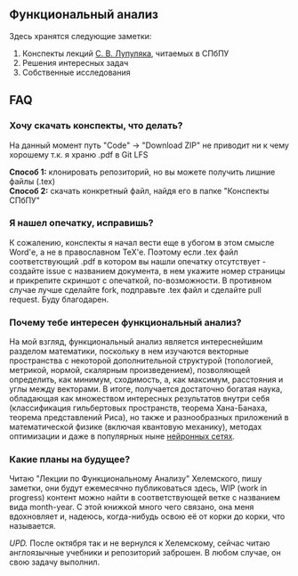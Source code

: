 ## Функциональный анализ
Здесь хранятся следующие заметки:

1. Конспекты лекций [С. В. Лупуляка](https://www.spbstu.ru/university/about-the-university/personalities/5781_lupulyak-sergey-valerevich), читаемых в СПбПУ
2. Решения интересных задач
3. Собственные исследования

## FAQ
### Хочу скачать конспекты, что делать?
На данный момент путь "Code" -> "Download ZIP" не приводит ни к чему хорошему т.к. я храню .pdf в Git LFS

**Способ 1:** клонировать репозиторий, но вы можете получить лишние файлы (.tex) \
**Способ 2:** скачать конкретный файл, найдя его в папке "Конспекты СПбПУ"

### Я нашел опечатку, исправишь?
К сожалению, конспекты я начал вести еще в убогом в этом смысле Word'е, а не в православном TeX'e. Поэтому если .tex файл соответствующий 
.pdf в котором вы нашли опечатку отсутствует - создайте issue с названием документа, в нем укажите номер страницы и прикрепите скриншот с опечаткой, 
по-возможности. В противном случае лучше сделайте fork, подправьте .tex файл и сделайте pull request. Буду благодарен.

### Почему тебе интересен функциональный анализ? 
На мой взгляд, функциональный анализ является интереснейшим разделом математики, поскольку в нем изучаются векторные пространства с некоторой дополнительной структурой (топологией, метрикой, нормой, скалярным произведением), позволяющей определить, как минимум, сходимость, а, как максимум, расстояния и углы между векторами. В итоге, получается достаточно богатая наука, обладающая как множеством интересных результатов внутри себя (классификация гильбертовых пространств, теорема Хана-Банаха, теорема представлений Риса), но также и разнообразных приложений в математической физике (включая квантовую механику), методах оптимизации и даже в популярных ныне [нейронных сетях](https://arxiv.org/abs/1905.01208). 

### Какие планы на будущее?
Читаю "Лекции по Функциональному Анализу" Хелемского, пишу заметки, они будут ежемесячно публиковаться здесь, WIP (work in progress) контент можно найти в соответствующей ветке с названием вида month-year. С этой книжкой много чего связано, она меня вдохновляет и, надеюсь, когда-нибудь освою её от корки до корки, что называется.

*UPD.* После октября так и не вернулся к Хелемскому, сейчас читаю англоязычные учебники и репозиторий заброшен. В любом случае, он свою задачу выполнил. 

